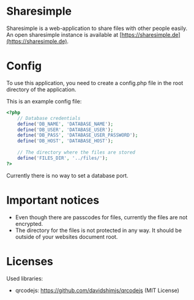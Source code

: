 # Sharesimple 

Sharesimple is a web-application to share files with other people easily.  
An open sharesimple instance is available at [https://sharesimple.de](https://sharesimple.de).

# Config

To use this application, you need to create a config.php file in the root directory of the application.  

This is an example config file:

```php
<?php
    // Database credentials
    define('DB_NAME', 'DATABASE_NAME');
    define('DB_USER', 'DATABASE_USER');
    define('DB_PASS', 'DATABASE_USER_PASSWORD');
    define('DB_HOST', 'DATABASE_HOST');
    
    // The directory where the files are stored
    define('FILES_DIR', '../files/');
?>
```
Currently there is no way to set a database port.

# Important notices

- Even though there are passcodes for files, currently the files are not encrypted.
- The directory for the files is not protected in any way. It should be outside of your websites document root.

# Licenses
Used libraries:
- qrcodejs: https://github.com/davidshimjs/qrcodejs (MIT License)